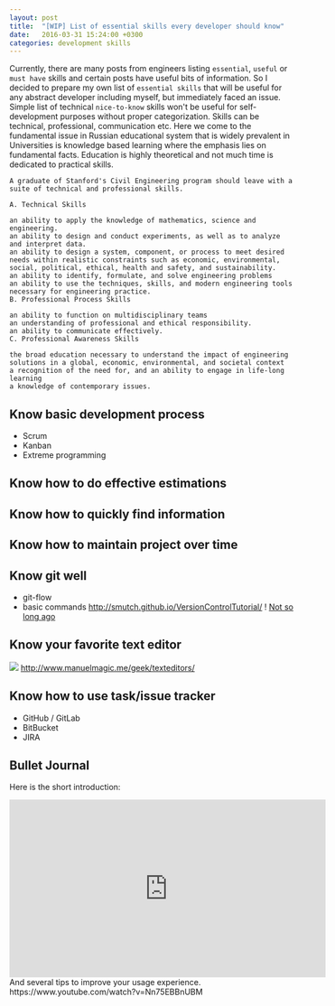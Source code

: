 ```yaml
---
layout: post
title:  "[WIP] List of essential skills every developer should know"
date:   2016-03-31 15:24:00 +0300
categories: development skills
---
```

Currently, there are many posts from engineers listing `essential`, `useful` or `must have` skills and certain posts have useful bits of information. So I decided to prepare my own list of `essential skills` that will be useful for any abstract developer including myself, but immediately faced an issue. Simple list of technical `nice-to-know` skills won't be useful for self-development purposes without proper categorization. Skills can be technical, professional, communication etc. Here we come to the fundamental issue in Russian educational system that is widely prevalent in Universities is knowledge based learning where the emphasis lies on fundamental facts. Education is highly theoretical and not much time is dedicated to practical skills.

```
A graduate of Stanford's Civil Engineering program should leave with a suite of technical and professional skills.

A. Technical Skills

an ability to apply the knowledge of mathematics, science and engineering.
an ability to design and conduct experiments, as well as to analyze and interpret data.
an ability to design a system, component, or process to meet desired needs within realistic constraints such as economic, environmental, social, political, ethical, health and safety, and sustainability.
an ability to identify, formulate, and solve engineering problems
an ability to use the techniques, skills, and modern engineering tools necessary for engineering practice.
B. Professional Process Skills

an ability to function on multidisciplinary teams
an understanding of professional and ethical responsibility.
an ability to communicate effectively.
C. Professional Awareness Skills

the broad education necessary to understand the impact of engineering solutions in a global, economic, environmental, and societal context
a recognition of the need for, and an ability to engage in life-long learning
a knowledge of contemporary issues.
```

## Know basic development process
- Scrum
- Kanban
- Extreme programming

## Know how to do effective estimations

## Know how to quickly find information

## Know how to maintain project over time

## Know git well
- git-flow
- basic commands
http://smutch.github.io/VersionControlTutorial/
! [Not so long ago](http://dab1nmslvvntp.cloudfront.net/wp-content/uploads/2014/07/1406857968version-control.jpg)

## Know your favorite text editor
![](http://www.manuelmagic.me/resources/Geek/Text-editors/text_editors.jpg)
http://www.manuelmagic.me/geek/texteditors/
## Know how to use task/issue tracker
- GitHub / GitLab
- BitBucket
- JIRA

## Bullet Journal
Here is the short introduction:
<iframe width="560" height="315" src="https://www.youtube.com/embed/fm15cmYU0IM" frameborder="0" allowfullscreen></iframe>
And several tips to improve your usage experience.
https://www.youtube.com/watch?v=Nn75EBBnUBM

[VersionControlTutorial]: http://smutch.github.io/VersionControlTutorial/
